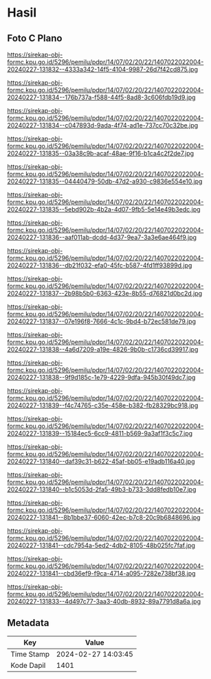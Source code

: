 # Hasil

## Foto C Plano

https://sirekap-obj-formc.kpu.go.id/5296/pemilu/pdpr/14/07/02/20/22/1407022022004-20240227-131832--4333a342-14f5-4104-9987-26d7f42cd875.jpg

https://sirekap-obj-formc.kpu.go.id/5296/pemilu/pdpr/14/07/02/20/22/1407022022004-20240227-131834--176b737a-f588-44f5-8ad8-3c606fdb19d9.jpg

https://sirekap-obj-formc.kpu.go.id/5296/pemilu/pdpr/14/07/02/20/22/1407022022004-20240227-131834--c047893d-9ada-4f74-ad1e-737cc70c32be.jpg

https://sirekap-obj-formc.kpu.go.id/5296/pemilu/pdpr/14/07/02/20/22/1407022022004-20240227-131835--03a38c9b-acaf-48ae-9f16-b1ca4c2f2de7.jpg

https://sirekap-obj-formc.kpu.go.id/5296/pemilu/pdpr/14/07/02/20/22/1407022022004-20240227-131835--04440479-50db-47d2-a930-c9836e554e10.jpg

https://sirekap-obj-formc.kpu.go.id/5296/pemilu/pdpr/14/07/02/20/22/1407022022004-20240227-131835--5ebd902b-4b2a-4d07-9fb5-5e14e49b3edc.jpg

https://sirekap-obj-formc.kpu.go.id/5296/pemilu/pdpr/14/07/02/20/22/1407022022004-20240227-131836--aaf011ab-dcdd-4d37-9ea7-3a3e6ae464f9.jpg

https://sirekap-obj-formc.kpu.go.id/5296/pemilu/pdpr/14/07/02/20/22/1407022022004-20240227-131836--db21f032-efa0-45fc-b587-4fd1ff93899d.jpg

https://sirekap-obj-formc.kpu.go.id/5296/pemilu/pdpr/14/07/02/20/22/1407022022004-20240227-131837--2b98b5b0-6363-423e-8b55-d76821d0bc2d.jpg

https://sirekap-obj-formc.kpu.go.id/5296/pemilu/pdpr/14/07/02/20/22/1407022022004-20240227-131837--07e196f8-7666-4c1c-9bd4-b72ec581de79.jpg

https://sirekap-obj-formc.kpu.go.id/5296/pemilu/pdpr/14/07/02/20/22/1407022022004-20240227-131838--4a6d7209-a19e-4826-9b0b-c1736cd39917.jpg

https://sirekap-obj-formc.kpu.go.id/5296/pemilu/pdpr/14/07/02/20/22/1407022022004-20240227-131838--9f9d185c-1e79-4229-9dfa-945b30f49dc7.jpg

https://sirekap-obj-formc.kpu.go.id/5296/pemilu/pdpr/14/07/02/20/22/1407022022004-20240227-131839--f4c74765-c35e-458e-b382-fb28329bc918.jpg

https://sirekap-obj-formc.kpu.go.id/5296/pemilu/pdpr/14/07/02/20/22/1407022022004-20240227-131839--15184ec5-6cc9-4811-b569-9a3af1f3c5c7.jpg

https://sirekap-obj-formc.kpu.go.id/5296/pemilu/pdpr/14/07/02/20/22/1407022022004-20240227-131840--daf39c31-b622-45af-bb05-e19adb116a40.jpg

https://sirekap-obj-formc.kpu.go.id/5296/pemilu/pdpr/14/07/02/20/22/1407022022004-20240227-131840--b1c5053d-2fa5-49b3-b733-3dd8fedb10e7.jpg

https://sirekap-obj-formc.kpu.go.id/5296/pemilu/pdpr/14/07/02/20/22/1407022022004-20240227-131841--8b1bbe37-6060-42ec-b7c8-20c9b6848696.jpg

https://sirekap-obj-formc.kpu.go.id/5296/pemilu/pdpr/14/07/02/20/22/1407022022004-20240227-131841--cdc7954a-5ed2-4db2-8105-48b025fc7faf.jpg

https://sirekap-obj-formc.kpu.go.id/5296/pemilu/pdpr/14/07/02/20/22/1407022022004-20240227-131841--cbd36ef9-f9ca-4714-a095-7282e738bf38.jpg

https://sirekap-obj-formc.kpu.go.id/5296/pemilu/pdpr/14/07/02/20/22/1407022022004-20240227-131833--4d497c77-3aa3-40db-8932-89a7791d8a6a.jpg


## Metadata

| Key        | Value               |
| ---------- | ------------------- |
| Time Stamp | 2024-02-27 14:03:45 |
| Kode Dapil | 1401                |



